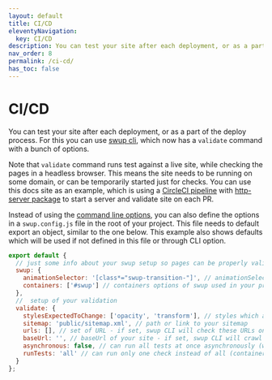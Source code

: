 ```yaml
---
layout: default
title: CI/CD
eleventyNavigation:
  key: CI/CD
description: You can test your site after each deployment, or as a part of the deploy process
nav_order: 8
permalink: /ci-cd/
has_toc: false
---
```


# CI/CD

You can test your site after each deployment, or as a part of the deploy process.
For this you can use [swup cli](/cli), which now has a `validate` command with a bunch of options.

Note that `validate` command runs test against a live site, while checking the pages in a headless browser.
This means the site needs to be running on some domain, or can be temporarily started just for checks.
You can use this docs site as an example, which is using a [CircleCI pipeline](https://github.com/swup/docs/blob/master/.circleci/config.yml) with [http-server package](https://github.com/swup/docs/blob/master/package.json#L20) to start a server and validate site on each PR.

Instead of using the [command line options](/cli), you can also define the options in a `swup.config.js` file in the root of your project.
This file needs to default export an object, similar to the one below.
This example also shows defaults which will be used if not defined in this file or through CLI option.

```javascript
export default {
  // just some info about your swup setup so pages can be properly validated
  swup: {
    animationSelector: '[class*="swup-transition-"]', // animationSelector options of swup used in your project
    containers: ['#swup'] // containers options of swup used in your project
  },
  //  setup of your validation
  validate: {
    stylesExpectedToChange: ['opacity', 'transform'], // styles which are animated on your animated elements (checks that at least one is changed during transition)
    sitemap: 'public/sitemap.xml', // path or link to your sitemap
    urls: [], // set of URL - if set, swup CLI will check these URLs only (alternative to sitemap)
    baseUrl: '', // baseUrl of your site - if set, swup CLI will crawl the site for you, so you don't need to define URL manually (not referenced pages like 404 won't be checked)
    asynchronous: false, // can run all tests at once asynchronously (way faster, but might cause problems)
    runTests: 'all' // can run only one check instead of all (containers, transition-duration, transition-styles)
  }
};
```

